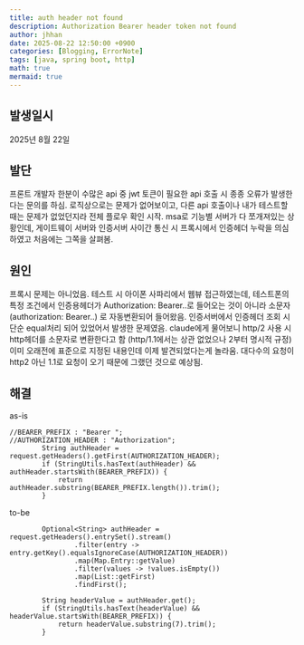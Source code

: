 ```yaml
---
title: auth header not found
description: Authorization Bearer header token not found
author: jhhan
date: 2025-08-22 12:50:00 +0900
categories: [Blogging, ErrorNote]
tags: [java, spring boot, http]
math: true
mermaid: true
---
```


## 발생일시
2025년 8월 22일

## 발단
프론트 개발자 한분이 수많은 api 중 jwt 토큰이 필요한 api 호출 시 종종 오류가 발생한다는 문의를 하심. 로직상으로는 문제가 없어보이고, 다른 api 호출이나 내가 테스트할때는 문제가 없었던지라 전체 플로우 확인 시작.
msa로 기능별 서버가 다 쪼개져있는 상황인데, 게이트웨이 서버와 인증서버 사이간 통신 시 프록시에서 인증헤더 누락을 의심하였고 처음에는 그쪽을 살펴봄.


## 원인
프록시 문제는 아니었음. 테스트 시 아이폰 사파리에서 웹뷰 접근하였는데, 테스트폰의 특정 조건에서 인증용헤더가 Authorization: Bearer..로 들어오는 것이 아니라 소문자(authorization: Bearer..) 로 자동변환되어 들어왔음. 인증서버에서 인증헤더 조회 시 단순 equal처리 되어 있었어서 발생한 문제였음.
claude에게 물어보니 http/2 사용 시 http헤더를 소문자로 변환한다고 함 (http/1.1에서는 상관 없었으나 2부터 명시적 규정)
이미 오래전에 표준으로 지정된 내용인데 이제 발견되었다는게 놀라움. 대다수의 요청이 http2 아닌 1.1로 요청이 오기 때문에 그랬던 것으로 예상됨.


## 해결
as-is
```
//BEARER_PREFIX : "Bearer ";
//AUTHORIZATION_HEADER : "Authorization";
        String authHeader = request.getHeaders().getFirst(AUTHORIZATION_HEADER);
        if (StringUtils.hasText(authHeader) && authHeader.startsWith(BEARER_PREFIX)) {
            return authHeader.substring(BEARER_PREFIX.length()).trim();
        }
```

to-be
```
        Optional<String> authHeader = request.getHeaders().entrySet().stream()
                .filter(entry -> entry.getKey().equalsIgnoreCase(AUTHORIZATION_HEADER))
                .map(Map.Entry::getValue)
                .filter(values -> !values.isEmpty())
                .map(List::getFirst)
                .findFirst();

        String headerValue = authHeader.get();
        if (StringUtils.hasText(headerValue) && headerValue.startsWith(BEARER_PREFIX)) {
            return headerValue.substring(7).trim();
        }
```